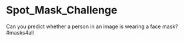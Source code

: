 # Spot_Mask_Challenge
Can you predict whether a person in an image is wearing a face mask? #masks4all
